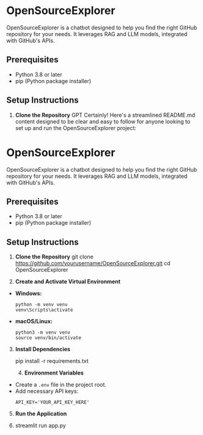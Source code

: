 # OpenSourceExplorer

OpenSourceExplorer is a chatbot designed to help you find the right GitHub repository for your needs. It leverages RAG and LLM models, integrated with GitHub's APIs.

## Prerequisites

- Python 3.8 or later
- pip (Python package installer)

## Setup Instructions

1. **Clone the Repository**
GPT
Certainly! Here's a streamlined README.md content designed to be clear and easy to follow for anyone looking to set up and run the OpenSourceExplorer project:

# OpenSourceExplorer

OpenSourceExplorer is a chatbot designed to help you find the right GitHub repository for your needs. It leverages RAG and LLM models, integrated with GitHub's APIs.

## Prerequisites

- Python 3.8 or later
- pip (Python package installer)

## Setup Instructions

1. **Clone the Repository**
git clone https://github.com/yourusername/OpenSourceExplorer.git
cd OpenSourceExplorer

2. **Create and Activate Virtual Environment**

- **Windows:**
  ```
  python -m venv venv
  venv\Scripts\activate
  ```

- **macOS/Linux:**
  ```
  python3 -m venv venv
  source venv/bin/activate
  ```

3. **Install Dependencies**

   pip install -r requirements.txt

   4. **Environment Variables**
- Create a `.env` file in the project root.
- Add necessary API keys:
  ```
  API_KEY='YOUR_API_KEY_HERE'
  ```

5. **Run the Application**

6. streamlit run app.py
